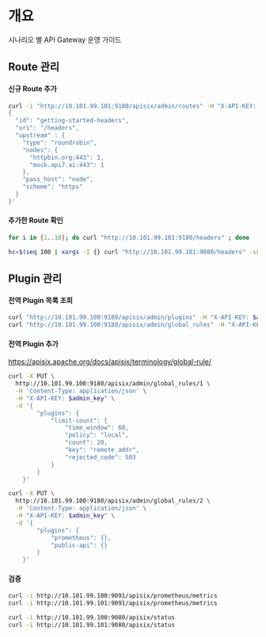 # 개요

시나리오 별 API Gateway 운영 가이드

## Route 관리

#### 신규 Route 추가

```bash
curl -i "http://10.101.99.101:9180/apisix/admin/routes" -H "X-API-KEY: $admin_key"  -X PUT -d '
{
  "id": "getting-started-headers",
  "uri": "/headers",
  "upstream" : {
    "type": "roundrobin",
    "nodes": {
      "httpbin.org:443": 1,
      "mock.api7.ai:443": 1
    },
    "pass_host": "node",
    "scheme": "https"
  }
}'

```

#### 추가한 Route 확인

```bash
for i in {1..10}; do curl "http://10.101.99.101:9180/headers" ; done

hc=$(seq 100 | xargs -I {} curl "http://10.101.99.101:9080/headers" -sL | grep "httpbin" | wc -l); echo httpbin.org: $hc, mock.api7.ai: $((100 - $hc))
```



## Plugin 관리
#### 전역 Plugin 목록 조회

```bash
curl "http://10.101.99.100:9180/apisix/admin/plugins" -H "X-API-KEY: $admin_key"
curl "http://10.101.99.100:9180/apisix/admin/global_rules" -H "X-API-KEY: $admin_key"
```

#### 전역 Plugin 추가
https://apisix.apache.org/docs/apisix/terminology/global-rule/
```bash
curl -X PUT \
  http://10.101.99.100:9180/apisix/admin/global_rules/1 \
  -H 'Content-Type: application/json' \
  -H "X-API-KEY: $admin_key" \
  -d '{
        "plugins": {
            "limit-count": {
                "time_window": 60,
                "policy": "local",
                "count": 20,
                "key": "remote_addr",
                "rejected_code": 503
            }
        }
    }'
```
```bash
curl -X PUT \
  http://10.101.99.100:9180/apisix/admin/global_rules/2 \
  -H 'Content-Type: application/json' \
  -H "X-API-KEY: $admin_key" \
  -d '{
        "plugins": {
            "prometheus": {},
            "public-api": {}
        }
    }'
```

#### 검증
```bash
curl -i http://10.101.99.100:9091/apisix/prometheus/metrics
curl -i http://10.101.99.101:9091/apisix/prometheus/metrics

curl -i http://10.101.99.100:9080/apisix/status
curl -i http://10.101.99.101:9080/apisix/status
```
